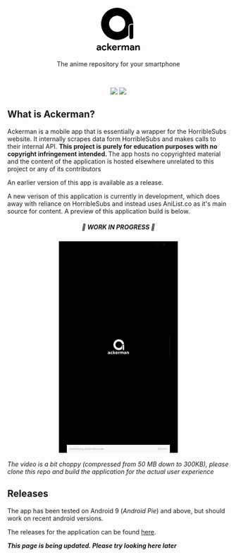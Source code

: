 <p align="center" ><a href="https://github.com/Uzair-Fasih/Ackerman" target="_blank" rel="noopener noreferrer"><img width="100" src="./static/logo-assets-main.png" alt="Ackerman Logo"></a></p>

<p align="center" >
The anime repository for your smartphone 
</p>
<br/>
<p align="center" >
<img src="https://forthebadge.com/images/badges/built-with-love.svg" />
<img src="https://forthebadge.com/images/badges/built-for-android.svg" />
</p>

## What is Ackerman?

Ackerman is a mobile app that is essentially a wrapper for the HorribleSubs website. It internally scrapes data form HorribleSubs and makes calls to their internal API. <b>This project is purely for education purposes with no copyright infringement intended. </b> The app hosts no copyrighted material and the content of the application is hosted elsewhere unrelated to this project or any of its contributors

An earlier version of this app is available as a release.

A new verison of this application is currently in development, which does away with reliance on HorribleSubs and instead uses AniList.co as it's main source for content.
A preview of this application build is below.

<h5 align="center" >🚧 WORK IN PROGRESS 🚧</h5>

<p align="center" >
<img src="./static/Ackerman-Demo.gif" alt="Ackerman V2 Demo" />
</p>

_The video is a bit choppy (compressed from 50 MB down to 300KB), please clone this repo and build the application for the actual user experience_

## Releases

The app has been tested on Android 9 (_Android Pie_) and above, but should work on recent android versions.

The releases for the application can be found [here](https://github.com/Uzair-Fasih/Ackerman/releases).

<b>_This page is being updated. Please try looking here later_</b>
